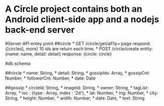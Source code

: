 # A Circle project contains both an Android client-side app and a nodejs back-end server

#Server API entey point
##circle
	*	GET /circle/get/all?p=:page
respond: {[circles], more}
10 ids are return each time.
	* POST /circle/create
entity: {name: name, detail: detail}
response: {circle: circle}

#db schema

##circle
	*	name: String,
	*	detail: String,
	*	gossipIds: Array,
	*	gossipCnt: Number,
	*	followerCnt: Number,
	*	date: Date

##gossip
	*	circleId: String,
	*	imageId: String,
	*	owner: String,
	*	tagList: Array,
	*	loc : {type : Array, index : '2d'},
	*	lat: Number,
	*	lng: Number,
	*	city: String,
	*	height: Number,
	*	width: Number,
	*	date: Date,
	*	text: String

